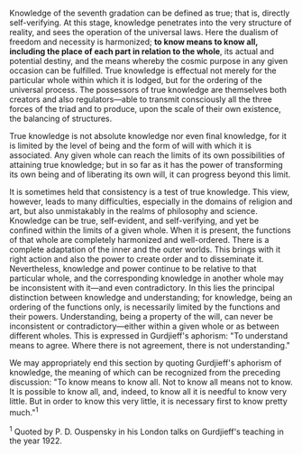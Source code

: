 Knowledge of the seventh gradation can be defined as true; that is, directly self-verifying. At this stage, knowledge penetrates into the very structure of reality, and sees the operation of the universal laws. Here the dualism of freedom and necessity is harmonized; **to know means to know all, including the place of each part in relation to the whole**, its actual and potential destiny, and the means whereby the cosmic purpose in any given occasion can be fulfilled. True knowledge is effectual not merely for the particular whole within which it is lodged, but for the ordering of the universal process. The possessors of true knowledge are themselves both creators and also regulators—able to transmit consciously all the three forces of the triad and to produce, upon the scale of their own existence, the balancing of structures. 

True knowledge is not absolute knowledge nor even final knowledge, for it is limited by the level of being and the form of will with which it is associated. Any given whole can reach the limits of its own possibilities of attaining true knowledge; but in so far as it has the power of transforming its own being and of liberating its own will, it can progress beyond this limit. 

It is sometimes held that consistency is a test of true knowledge. This view, however, leads to many difficulties, especially in the domains of religion and art, but also unmistakably in the realms of philosophy and science. Knowledge can be true, self-evident, and self-verifying, and yet be confined within the limits of a given whole. When it is present, the functions of that whole are completely harmonized and well-ordered. There is a complete adaptation of the inner and the outer worlds. This brings with it right action and also the power to create order and to disseminate it. Nevertheless, knowledge and power continue to be relative to that particular whole, and the corresponding knowledge in another whole may be inconsistent with it—and even contradictory. In this lies the principal distinction between knowledge and understanding; for knowledge, being an ordering of the functions only, is necessarily limited by the functions and their powers. Understanding, being a property of the will, can never be inconsistent or contradictory—either within a given whole or as between different wholes. This is expressed in Gurdjieff's aphorism: "To understand means to agree. Where there is not agreement, there is not understanding." 

We may appropriately end this section by quoting Gurdjieff's aphorism of knowledge, the meaning of which can be recognized from the preceding discussion: "To know means to know all. Not to know all means not to know. It is possible to know all, and, indeed, to know all it is needful to know very little. But in order to know this very little, it is necessary first to know pretty much."<sup>1</sup> 


<sup>1</sup> Quoted by P. D. Ouspensky in his London talks on Gurdjieff's teaching in the year 1922.